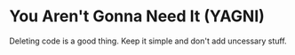 # You Aren't Gonna Need It (YAGNI)

Deleting code is a good thing. Keep it simple and don't add uncessary stuff.
